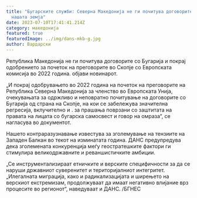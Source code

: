 ```yaml
---
title: "Бугарските служби: Северна Македонија не ги почитува договорите со
  нашата земја"
date: 2023-07-10T17:41:41.214Z
category: македонија
featured: true
featuredImage: ../img/dans-mkb-g.jpg
author: Вардарски
---
```

Република Македонија не ги почитува договорите со Бугарија и покрај одобрението за почеток на преговорите во Скопје со Европската комисија во 2022 година. објави новинарот.

„И покрај одобрувањето во 2022 година на почеток на преговорите на Република Северна Македонија за членство во Европската Унија, очекувањата за одржливо и неповратно почитување на договорите со Бугарија од страна на Скопје, на кои се забележува значителна регресија, вклучително и . за прашања поврзани со заштитата на правата на лицата со бугарска самосвест и говор на омраза“, се нагласува во документот.

Нашето контраразузнавање известува за зголемување на тензиите на Западен Балкан во текот на изминатата година. ДАНС предупредува дека зголемената конкуренција меѓу геостратешките фактори ги стимулира великодржавните и реваншистичките амбиции.

„Се инструментализираат етничките и верските специфичности за да се наруши државниот суверенитет и територијалниот интегритет. „Илегалната миграција, како и радикализацијата и ширењето на верскиот екстремизам, продолжуваат да имаат негативно влијание врз процесите во регионот“, наведуваат и ДАНС. /БГНЕС